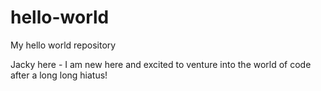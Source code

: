 # hello-world
My hello world repository

Jacky here - I am new here and excited to venture into the world of code after a long long hiatus!
